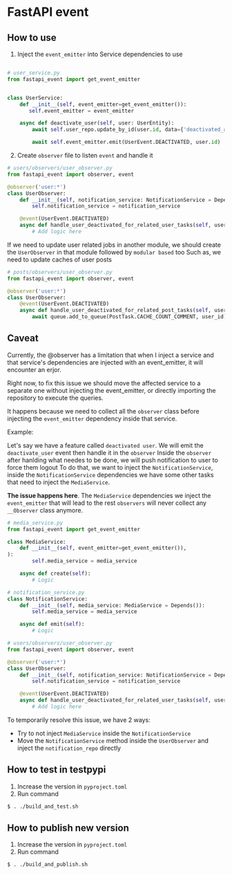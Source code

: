 # FastAPI event

## How to use

1. Inject the `event_emitter` into Service dependencies to use

```python

# user_service.py
from fastapi_event import get_event_emitter


class UserService:
    def __init__(self, event_emitter=get_event_emitter()):
       self.event_emitter = event_emitter

    async def deactivate_user(self, user: UserEntity):
        await self.user_repo.update_by_id(user.id, data={'deactivated_at': datetime.datetime.utcnow()})

        await self.event_emitter.emit(UserEvent.DEACTIVATED, user.id)
```

2. Create `observer` file to listen `event` and handle it

```python
# users/observers/user_observer.py
from fastapi_event import observer, event

@observer('user:*')
class UserObserver:
    def __init__(self, notification_service: NotificationService = Depends()):
        self.notification_service = notification_service

    @event(UserEvent.DEACTIVATED)
    async def handle_user_deactivated_for_related_user_tasks(self, user_id: UUID):
        # Add logic here
```

If we need to update user related jobs in another module, we should create the `UserObserver` in that module followed by `modular based` too
Such as, we need to update caches of user posts

```python
# posts/observers/user_observer.py
from fastapi_event import observer, event

@observer('user:*')
class UserObserver:
    @event(UserEvent.DEACTIVATED)
    async def handle_user_deactivated_for_related_post_tasks(self, user_id: UUID):
        await queue.add_to_queue(PostTask.CACHE_COUNT_COMMENT, user_id)

```

## Caveat

Currently, the @observer has a limitation that when I inject a service
and that service's dependencies are injected with an event_emitter, it will encounter an erjor.

Right now, to fix this issue we should move the affected service to a separate one without injecting the event_emitter,
or directly importing the repository to execute the queries.

It happens because we need to collect all the `observer` class before injecting the `event_emitter` dependency inside that service.

Example:

Let's say we have a feature called `deactivated user`. We will emit the `deactivate_user` event then handle it in the `observer`
Inside the `observer` after hanlding what needes to be done, we will push notification to user to force them logout
To do that, we want to inject the `NotificationService`, inside the `NotificationService` dependencies we have some other tasks
that need to inject the `MediaService`.

**The issue happens here**. The `MediaService` dependencies we inject the `event_emitter` that will lead to the rest `observers`
will never collect any `__Observer` class anymore.

```python
# media_service.py
from fastapi_event import get_event_emitter

class MediaService:
    def __init__(self, event_emitter=get_event_emitter()),
):
        self.media_service = media_service

    async def create(self):
        # Logic

# notification_service.py
class NotificationService:
    def __init__(self, media_service: MediaService = Depends()):
        self.media_service = media_service

    async def emit(self):
        # Logic

# users/observers/user_observer.py
from fastapi_event import observer, event

@observer('user:*')
class UserObserver:
    def __init__(self, notification_service: NotificationService = Depends()):
        self.notification_service = notification_service

    @event(UserEvent.DEACTIVATED)
    async def handle_user_deactivated_for_related_user_tasks(self, user_id: UUID):
        # Add logic here

```

To temporarily resolve this issue, we have 2 ways:

- Try to not inject `MediaService` inside the `NotificationService`
- Move the `NotificationService` method inside the `UserObserver` and inject the `notification_repo` directly

## How to test in testpypi

1. Increase the version in `pyproject.toml`
2. Run command

```bash
$ . ./build_and_test.sh
```

## How to publish new version

1. Increase the version in `pyproject.toml`
2. Run command

```bash
$ . ./build_and_publish.sh
```
